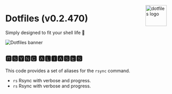 <!-- markdownlint-disable MD033 MD041 MD043 -->

<img
  src="https://kura.pro/dotfiles/v2/images/logos/dotfiles.svg"
  alt="dotfiles logo"
  width="66"
  align="right"
/>

<!-- markdownlint-enable MD033 MD041 -->

# Dotfiles (v0.2.470)

Simply designed to fit your shell life 🐚

![Dotfiles banner][banner]

## 🆁🆂🆈🅽🅲 🅰🅻🅸🅰🆂🅴🆂

This code provides a set of aliases for the `rsync` command.

- `rs` Rsync with verbose and progress.
- `rs` Rsync with verbose and progress.

[banner]: https://kura.pro/dotfiles/v2/images/titles/title-dotfiles.svg
